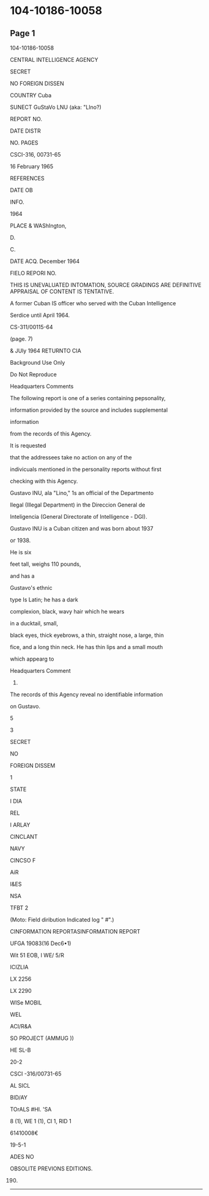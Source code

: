 # 104-10186-10058

## Page 1

104-10186-10058

CENTRAL INTELLIGENCE AGENCY

SECRET

NO FOREIGN DISSEN

COUNTRY Cuba

SUNECT GuStaVo LNU (aka: "LIno?)

REPORT NO.

DATE DISTR

NO. PAGES

CSCI-316, 00731-65

16 February 1965

REFERENCES

DATE OB

INFO.

1964

PLACE & WAShIngton,

D.

C.

DATE ACQ. December 1964

FIELO REPORI NO.

THIS IS UNEVALUATED INTOMATION, SOURCE GRADINGS ARE DEFINITIVE APPRAISAL OF CONTENT IS TENTATIVE.

A former Cuban IS officer who served with the Cuban Intelligence

Serdice until April 1964.

CS-311/00115-64

(page. 7)

& JUly 1964 RETURNTO CIA

Background Use Only

Do Not Reproduce

Headquarters Comments

The following report is one of a series containing pepsonality,

information provided by the source and includes supplemental

information

from the records of this Agency.

It is requested

that the addressees take no action on any of the

indivicuals mentioned in the personality reports without first

checking with this Agency.

Gustavo INU, ala "Lino," 1s an official of the Departmento

Ilegal (Illegal Department) in the Direccion General de

Inteligencia (General Directorate of Intelligence - DGI).

Gustavo INU is a Cuban citizen and was born about 1937

ог 1938.

He is six

feet tall, weighs 110 pounds,

and has a

Gustavo's ethnic

type Is Latin; he has a dark

complexion, black, wavy hair which he wears

in a ducktail, small,

black eyes, thick eyebrows, a thin, straight nose, a large, thin

fice, and a long thin neck. He has thin lips and a small mouth

which appearg to

Headquarters Comment

1.

The records of this Agency reveal no identifiable information

on Gustavo.

5

3

SECRET

NO

FOREIGN DISSEM

1

STATE

I DIA

REL

I ARLAY

CINCLANT

NAVY

CINCSO F

AiR

I&ES

NSA

TFBT 2

(Moto: Field diribution Indicated log " #".)

CINFORMATION REPORTASINFORMATION REPORT

UFGA 19083(16 Dec6•1)

Wit 51 EOB, I WE/ 5/R

ICIZLIA

LX 2256

LX 2290

WISe MOBIL

WEL

ACI/R&A

SO PROJECT (AMMUG ))

HE SL-B

20-2

CSCI -316/00731-65

AL SICL

BID/AY

TOrALS #HI. 'SA

8 (1), WE 1 (1), CI 1, RID 1

61410008€

19-5-1

ADES NO

OBSOLITE PREVIONS EDITIONS.

190)

---

